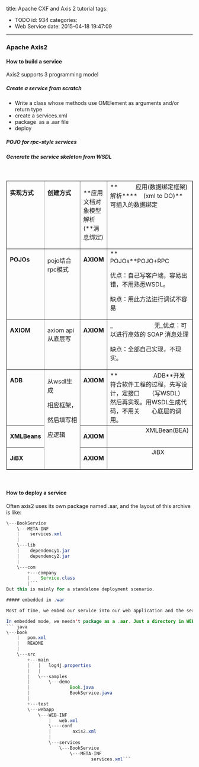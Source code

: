 title: Apache CXF and Axis 2 tutorial
tags:
  - TODO
id: 934
categories:
  - Web Service
date: 2015-04-18 19:47:09
---

### Apache Axis2

#### How to build a service

Axis2 supports 3 programming model

##### Create a service from scratch

*   Write a class whose methods use OMElement as arguments and/or return type
*   create a services.xml
*   package  as a .aar file
*   deploy

##### POJO for rpc-style services

##### Generate the service skeleton from WSDL

&nbsp;
<table border="２" width="100%" cellspacing="0" cellpadding="0">
<tbody>
<tr>
<td valign="top" width="12%">

**实现方式**

</td>
<td valign="top" width="22%">

**创建方式**

</td>
<td valign="top" width="14%">

**应用文档对象模型解析(**消息绑定)

</td>
<td valign="top" width="50%">**　　　应用(数据绑定框架)解析****　(xml to DO)** 可插入的数据绑定</td>
</tr>
<tr>
<td valign="top" width="12%">

**POJOs**

</td>
<td valign="top" width="22%">

pojo结合rpc模式

</td>
<td valign="top" width="14%">

**AXIOM**

</td>
<td valign="top" width="50%">**　　　　　POJOs**POJO+RPC

优点：自己写客户端，容易出错，不用熟悉WSDL。

缺点：用此方法进行调试不容易</td>
</tr>
<tr>
<td valign="top" width="12%">

**AXIOM**

</td>
<td valign="top" width="22%">

axiom api从底层写

</td>
<td valign="top" width="14%">

**AXIOM**

</td>
<td valign="top" width="50%">_　　　　　　　无_优点：可以进行高效的 SOAP 消息处理

缺点：全部自己实现，不现实。</td>
</tr>
<tr>
<td valign="top" width="12%">

**ADB**

</td>
<td rowspan="3" valign="top" width="22%">

从wsdl生成

相应框架，

然后填写相

应逻辑

</td>
<td valign="top" width="14%">

**AXIOM**

</td>
<td valign="top" width="50%">**　　　　　　ADB**开发符合软件工程的过程，先写设计，定接口　　（写WSDL）然后再实现。用WSDL生成代码，不用关　　心底层的调用。</td>
</tr>
<tr>
<td valign="top" width="12%">

**XMLBeans**

</td>
<td valign="top" width="14%">

**AXIOM**

</td>
<td valign="top" width="50%">　　　　　　XMLBean(BEA)</td>
</tr>
<tr>
<td valign="top" width="12%">

**JiBX**

</td>
<td valign="top" width="14%">

**AXIOM**

</td>
<td valign="top" width="50%">　　　　　　　JiBX</td>
</tr>
</tbody>
</table>
&nbsp;

#### How to deploy a service

Often axis2 uses its own package named .aar, and the layout of this archive is like:
``` java
\---BookService
    \---META-INF
    |    services.xml
    |
    \---lib
    |    dependency1.jar
    |    dependency2.jar
    |
    \---com
        +---company
        |    Service.class
        |```
But this is mainly for a standalone deployment scenario.

##### embedded in .war

Most of time, we embed our service into our web application and the service implementation will reuse the application logic.

In embedded mode, we needn't package as a .aar. Just a directory in WEB-INF/services is OK.
``` java
\---book
    |   pom.xml
    |   README
    |
    \---src
        +---main
        |   |   log4j.properties
        |   |
        |   \---samples
        |       \---demo
        |               Book.java
        |               BookService.java
        |
        +---test
        \---webapp
            \---WEB-INF
                |   web.xml
                \----conf
                |        axis2.xml
                |
                \---services
                    \---BookService
                        \---META-INF
                                services.xml```